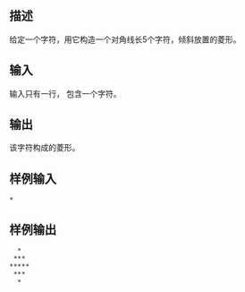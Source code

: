 ## 描述


给定一个字符，用它构造一个对角线长5个字符，倾斜放置的菱形。

## 输入


输入只有一行， 包含一个字符。

## 输出


该字符构成的菱形。

## 样例输入


```
*
```


## 样例输出


```
  *
 ***
*****
 ***
  *
```


